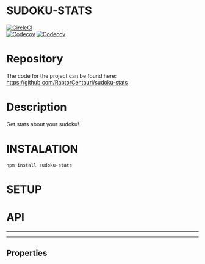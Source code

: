 # SUDOKU-STATS



[![CircleCI](https://img.shields.io/circleci/build/github/RaptorCentauri/sudoku-stats.svg?logo=circleci&style=for-the-badge&label=build&logoColor=white)](https://circleci.com/gh/RaptorCentauri/sudoku-stats)	
[![Codecov](https://img.shields.io/codecov/c/github/RaptorCentauri/sudoku-stats.svg?logo=codecov&style=for-the-badge&label=coverage&logoColor=white)](https://codecov.io/gh/RaptorCentauri/sudoku-stats)
[![Codecov](https://img.shields.io/npm/v/sudoku-stats.svg?logo=npm&style=for-the-badge&label=version&logoColor=white)](https://codecov.io/gh/RaptorCentauri/sudoku-stats)


# Repository
The code for the project can be found here: https://github.com/RaptorCentauri/sudoku-stats


# Description
Get stats about your sudoku!


# INSTALATION
~~~
npm install sudoku-stats
~~~

# SETUP

# API
---
---

## Properties





